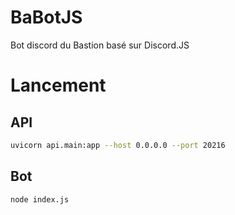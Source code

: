 # BaBotJS
Bot discord du Bastion basé sur Discord.JS

# Lancement

## API

```bash
uvicorn api.main:app --host 0.0.0.0 --port 20216
```

## Bot

```bash
node index.js
```
